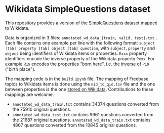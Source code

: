 Wikidata SimpleQuestions dataset
==========================

This repository provides a version of the [SimpleQuestions](https://research.fb.com/downloads/babi/) dataset mapped to Wikidata.

Data is organized in 3 files: `annotated_wd_data_{train, valid, test}.txt` .
Each file contains one example per line with the following format:
`subject [tab] property [tab] object [tab] question`, with `subject`, `property` and `object` being identifiers of Wikidata items or properties.
`Rxxx` property identifiers encode the inverse property of the Wikidata property `Pxxx`. For example `R19` encodes the properties "born here", i.e. the inverse of `P19` ("birth place").

The mapping code is in the `build.ipynb` file. The mapping of Freebase topics to Wikidata items is done using the `mid_to_qid.tsv` file and the one between properties is the one [stored on Wikidata](https://www.wikidata.org/wiki/Wikidata:WikiProject_Freebase/Mapping). Contributions to these mappings are welcome.

* `annotated_wd_data_train.txt` contains 34374 questions converted from the 75910 original questions.
* `annotated_wd_data_test.txt` contains 9961 questions converted from the 21687 original questions.
`annotated_wd_data_train.txt` contains 4867 questions converted from the 10845 original questions.
